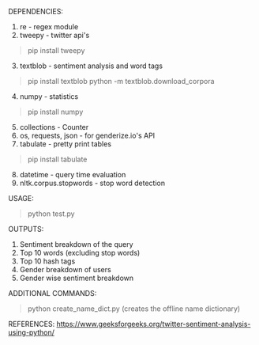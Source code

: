 DEPENDENCIES:
1. re - regex module
2. tweepy -  twitter api's
> pip install tweepy
3. textblob - sentiment analysis and word tags
> pip install textblob
> python -m textblob.download_corpora
4. numpy - statistics
> pip install numpy
5. collections - Counter
6. os, requests, json - for genderize.io's API
7. tabulate - pretty print tables
> pip install tabulate
8. datetime - query time evaluation
9. nltk.corpus.stopwords - stop word detection

USAGE:
> python test.py

OUTPUTS:
1. Sentiment breakdown of the query
2. Top 10 words (excluding stop words)
3. Top 10 hash tags
4. Gender breakdown of users
5. Gender wise sentiment breakdown

ADDITIONAL COMMANDS:
> python create_name_dict.py  (creates the offline name dictionary)

REFERENCES:
https://www.geeksforgeeks.org/twitter-sentiment-analysis-using-python/
